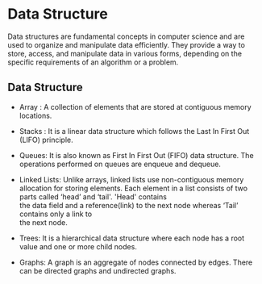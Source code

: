 # Data Structure

Data structures are fundamental concepts in computer science and are used to organize and manipulate data efficiently. They provide a way to store, access, and manipulate data in various forms, depending on the specific requirements of an algorithm or a problem.

## Data Structure

- Array : A collection of elements that are stored at contiguous memory locations.

- Stacks : It is a linear data structure which follows the Last In First Out (LIFO) principle.

- Queues: It is also known as First In First Out (FIFO) data structure. The operations performed on
  queues are enqueue and dequeue.

- Linked Lists: Unlike arrays, linked lists use non-contiguous memory allocation for storing
  elements. Each element in a list consists of two parts called ‘head’ and ‘tail'. 'Head' contains  
  the data field and a reference(link) to the next node whereas ‘Tail’ contains only a link to  
  the next node.

- Trees: It is a hierarchical data structure where each node has a root value and one or more child nodes.

- Graphs: A graph is an aggregate of nodes connected by edges. There can be directed graphs and undirected graphs.
